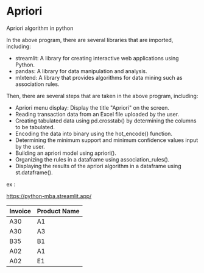 # Apriori
Apriori algorithm in python

In the above program, there are several libraries that are imported, including:

- streamlit: A library for creating interactive web applications using Python.
- pandas: A library for data manipulation and analysis.
- mlxtend: A library that provides algorithms for data mining such as association rules.

Then, there are several steps that are taken in the above program, including:

- Apriori menu display: Display the title "Apriori" on the screen.
- Reading transaction data from an Excel file uploaded by the user.
- Creating tabulated data using pd.crosstab() by determining the columns to be tabulated.
- Encoding the data into binary using the hot_encode() function.
- Determining the minimum support and minimum confidence values input by the user.
- Building an apriori model using apriori().
- Organizing the rules in a dataframe using association_rules().
- Displaying the results of the apriori algorithm in a dataframe using st.dataframe().

ex :

https://python-mba.streamlit.app/

| Invoice | Product Name |
|---------|--------------|
| A30     | A1           |
| A30     | A3           |
| B35     | B1           |
| A02     | A1           |
| A02     | E1           |
